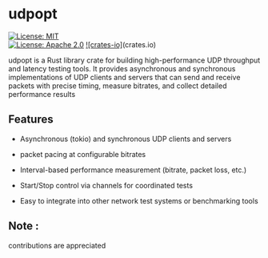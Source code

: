 # udpopt

[![License: MIT](https://img.shields.io/badge/License-MIT-blue.svg)](LICENSE-MIT)  
[![License: Apache 2.0](https://img.shields.io/badge/License-Apache%202.0-blue.svg)](LICENSE-APACHE)
[![crates-io]](https://crates.io/crates/udpopt)(crates.io)

udpopt is a Rust library crate for building high-performance UDP throughput and latency testing tools.
It provides asynchronous and synchronous implementations of UDP clients and servers that can send and receive packets with precise timing, measure bitrates, and collect detailed performance results 



##  Features

- Asynchronous (tokio) and synchronous UDP clients and servers

-  packet pacing at configurable bitrates

- Interval-based performance measurement (bitrate, packet loss, etc.)

- Start/Stop control via channels for coordinated tests

- Easy to integrate into other network test systems or benchmarking tools



## Note : 
contributions are appreciated



